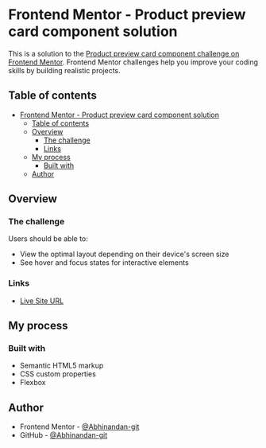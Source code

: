 # Frontend Mentor - Product preview card component solution

This is a solution to the [Product preview card component challenge on Frontend Mentor](https://www.frontendmentor.io/challenges/product-preview-card-component-GO7UmttRfa). Frontend Mentor challenges help you improve your coding skills by building realistic projects. 

## Table of contents

- [Frontend Mentor - Product preview card component solution](#frontend-mentor---product-preview-card-component-solution)
	- [Table of contents](#table-of-contents)
	- [Overview](#overview)
		- [The challenge](#the-challenge)
		- [Links](#links)
	- [My process](#my-process)
		- [Built with](#built-with)
	- [Author](#author)

## Overview

### The challenge

Users should be able to:

- View the optimal layout depending on their device's screen size
- See hover and focus states for interactive elements

### Links

- [Live Site URL](https://www.frontendmentor.io/solutions/product-preview-using-css-flexbox-V1jdFY5BNe)

## My process

### Built with

- Semantic HTML5 markup
- CSS custom properties
- Flexbox

## Author

- Frontend Mentor - [@Abhinandan-git](https://www.frontendmentor.io/profile/Abhinandan-git)
- GitHub - [@Abhinandan-git](https://github.com/Abhinandan-git)
